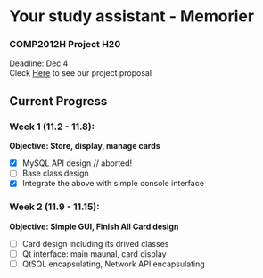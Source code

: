 # Your study assistant - Memorier
### COMP2012H Project H20
Deadline: Dec 4  
Cleck [Here](Proposal.md) to see our project proposal

## Current Progress
### Week 1 (11.2 - 11.8):
**Objective: Store, display, manage cards**
- [x] MySQL API design // aborted!
- [ ] Base class design 
- [x] Integrate the above with simple console interface

### Week 2 (11.9 - 11.15):
**Objective: Simple GUI, Finish All Card design**
- [ ] Card design including its drived classes
- [ ] Qt interface: main maunal, card display
- [ ] QtSQL encapsulating, Network API encapsulating
